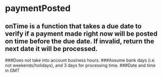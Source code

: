# paymentPosted

## onTime is a function that takes a due date to verify if a payment made right now will be posted on time before the due date. If invalid, return the next date it will be processed.

###Does not take into account business hours. 
###Assume bank days (i.e. not weekends/holidays), and 3 days for processing time.
###Date and time in GMT